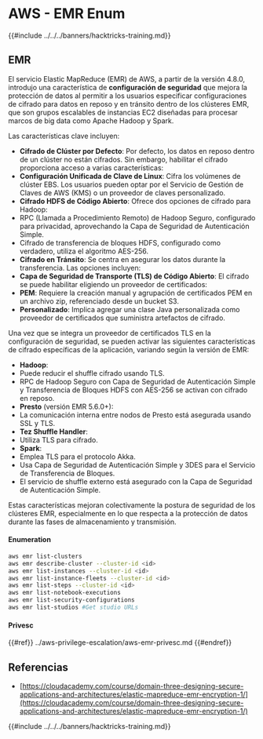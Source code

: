 # AWS - EMR Enum

{{#include ../../../banners/hacktricks-training.md}}

## EMR

El servicio Elastic MapReduce (EMR) de AWS, a partir de la versión 4.8.0, introdujo una característica de **configuración de seguridad** que mejora la protección de datos al permitir a los usuarios especificar configuraciones de cifrado para datos en reposo y en tránsito dentro de los clústeres EMR, que son grupos escalables de instancias EC2 diseñadas para procesar marcos de big data como Apache Hadoop y Spark.

Las características clave incluyen:

- **Cifrado de Clúster por Defecto**: Por defecto, los datos en reposo dentro de un clúster no están cifrados. Sin embargo, habilitar el cifrado proporciona acceso a varias características:
- **Configuración Unificada de Clave de Linux**: Cifra los volúmenes de clúster EBS. Los usuarios pueden optar por el Servicio de Gestión de Claves de AWS (KMS) o un proveedor de claves personalizado.
- **Cifrado HDFS de Código Abierto**: Ofrece dos opciones de cifrado para Hadoop:
- RPC (Llamada a Procedimiento Remoto) de Hadoop Seguro, configurado para privacidad, aprovechando la Capa de Seguridad de Autenticación Simple.
- Cifrado de transferencia de bloques HDFS, configurado como verdadero, utiliza el algoritmo AES-256.
- **Cifrado en Tránsito**: Se centra en asegurar los datos durante la transferencia. Las opciones incluyen:
- **Capa de Seguridad de Transporte (TLS) de Código Abierto**: El cifrado se puede habilitar eligiendo un proveedor de certificados:
- **PEM**: Requiere la creación manual y agrupación de certificados PEM en un archivo zip, referenciado desde un bucket S3.
- **Personalizado**: Implica agregar una clase Java personalizada como proveedor de certificados que suministra artefactos de cifrado.

Una vez que se integra un proveedor de certificados TLS en la configuración de seguridad, se pueden activar las siguientes características de cifrado específicas de la aplicación, variando según la versión de EMR:

- **Hadoop**:
- Puede reducir el shuffle cifrado usando TLS.
- RPC de Hadoop Seguro con Capa de Seguridad de Autenticación Simple y Transferencia de Bloques HDFS con AES-256 se activan con cifrado en reposo.
- **Presto** (versión EMR 5.6.0+):
- La comunicación interna entre nodos de Presto está asegurada usando SSL y TLS.
- **Tez Shuffle Handler**:
- Utiliza TLS para cifrado.
- **Spark**:
- Emplea TLS para el protocolo Akka.
- Usa Capa de Seguridad de Autenticación Simple y 3DES para el Servicio de Transferencia de Bloques.
- El servicio de shuffle externo está asegurado con la Capa de Seguridad de Autenticación Simple.

Estas características mejoran colectivamente la postura de seguridad de los clústeres EMR, especialmente en lo que respecta a la protección de datos durante las fases de almacenamiento y transmisión.

#### Enumeration
```bash
aws emr list-clusters
aws emr describe-cluster --cluster-id <id>
aws emr list-instances --cluster-id <id>
aws emr list-instance-fleets --cluster-id <id>
aws emr list-steps --cluster-id <id>
aws emr list-notebook-executions
aws emr list-security-configurations
aws emr list-studios #Get studio URLs
```
#### Privesc

{{#ref}}
../aws-privilege-escalation/aws-emr-privesc.md
{{#endref}}

## Referencias

- [https://cloudacademy.com/course/domain-three-designing-secure-applications-and-architectures/elastic-mapreduce-emr-encryption-1/](https://cloudacademy.com/course/domain-three-designing-secure-applications-and-architectures/elastic-mapreduce-emr-encryption-1/)

{{#include ../../../banners/hacktricks-training.md}}
